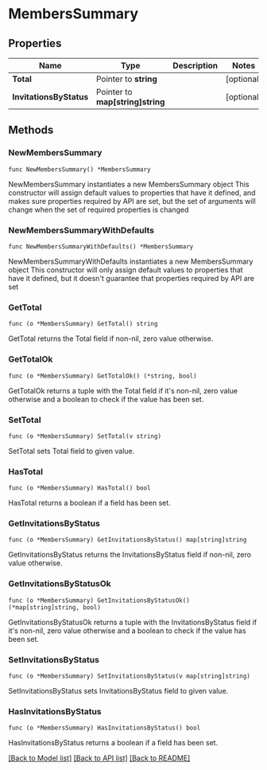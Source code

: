 # MembersSummary

## Properties

Name | Type | Description | Notes
------------ | ------------- | ------------- | -------------
**Total** | Pointer to **string** |  | [optional] 
**InvitationsByStatus** | Pointer to **map[string]string** |  | [optional] 

## Methods

### NewMembersSummary

`func NewMembersSummary() *MembersSummary`

NewMembersSummary instantiates a new MembersSummary object
This constructor will assign default values to properties that have it defined,
and makes sure properties required by API are set, but the set of arguments
will change when the set of required properties is changed

### NewMembersSummaryWithDefaults

`func NewMembersSummaryWithDefaults() *MembersSummary`

NewMembersSummaryWithDefaults instantiates a new MembersSummary object
This constructor will only assign default values to properties that have it defined,
but it doesn't guarantee that properties required by API are set

### GetTotal

`func (o *MembersSummary) GetTotal() string`

GetTotal returns the Total field if non-nil, zero value otherwise.

### GetTotalOk

`func (o *MembersSummary) GetTotalOk() (*string, bool)`

GetTotalOk returns a tuple with the Total field if it's non-nil, zero value otherwise
and a boolean to check if the value has been set.

### SetTotal

`func (o *MembersSummary) SetTotal(v string)`

SetTotal sets Total field to given value.

### HasTotal

`func (o *MembersSummary) HasTotal() bool`

HasTotal returns a boolean if a field has been set.

### GetInvitationsByStatus

`func (o *MembersSummary) GetInvitationsByStatus() map[string]string`

GetInvitationsByStatus returns the InvitationsByStatus field if non-nil, zero value otherwise.

### GetInvitationsByStatusOk

`func (o *MembersSummary) GetInvitationsByStatusOk() (*map[string]string, bool)`

GetInvitationsByStatusOk returns a tuple with the InvitationsByStatus field if it's non-nil, zero value otherwise
and a boolean to check if the value has been set.

### SetInvitationsByStatus

`func (o *MembersSummary) SetInvitationsByStatus(v map[string]string)`

SetInvitationsByStatus sets InvitationsByStatus field to given value.

### HasInvitationsByStatus

`func (o *MembersSummary) HasInvitationsByStatus() bool`

HasInvitationsByStatus returns a boolean if a field has been set.


[[Back to Model list]](../README.md#documentation-for-models) [[Back to API list]](../README.md#documentation-for-api-endpoints) [[Back to README]](../README.md)


